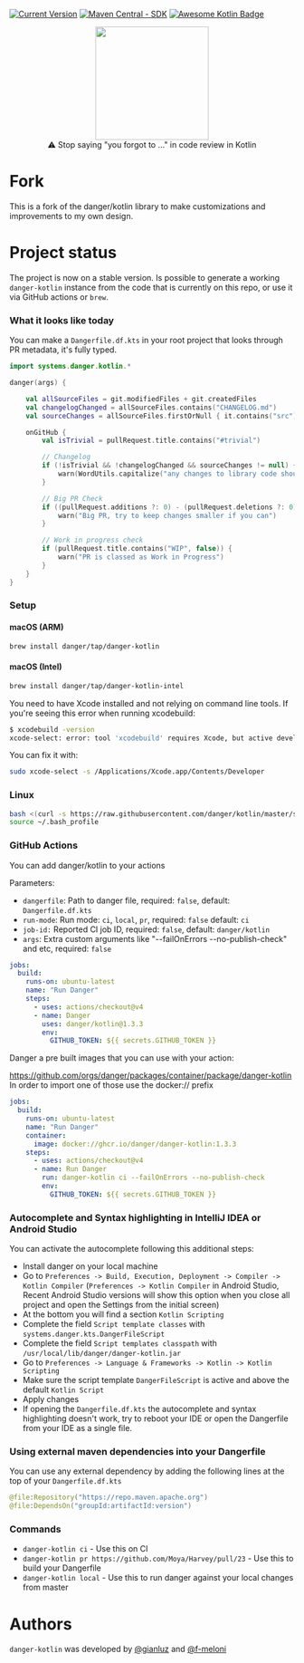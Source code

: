 [![Current
Version](https://img.shields.io/badge/danger%20kotlin-v2.0.0-orange)](https://danger.systems/kotlin/)
[![Maven Central - SDK](https://img.shields.io/maven-central/v/systems.danger/danger-kotlin-sdk.svg?label=danger-kotlin-sdk)](https://search.maven.org/search?q=g:%22com.r0adkll%22%20AND%20a:%22danger-kotlin-sdk%22)
[![Awesome Kotlin Badge](https://kotlin.link/awesome-kotlin.svg)](https://github.com/KotlinBy/awesome-kotlin)

<p align="center">
<img width=200 src="https://danger.systems/images/js/danger-js-ktln-logo-hero-cachable@2x.png" /></br>
⚠️ Stop saying "you forgot to …" in code review in Kotlin
</p>

# Fork
This is a fork of the danger/kotlin library to make customizations and improvements to my own design.

# Project status
The project is now on a stable version.
Is possible to generate a working `danger-kotlin` instance from the code that is currently on this repo, or use it via GitHub actions or `brew`.

### What it looks like today
You can make a `Dangerfile.df.kts` in your root project that looks through PR metadata, it's fully typed.

```kotlin
import systems.danger.kotlin.*

danger(args) {

    val allSourceFiles = git.modifiedFiles + git.createdFiles
    val changelogChanged = allSourceFiles.contains("CHANGELOG.md")
    val sourceChanges = allSourceFiles.firstOrNull { it.contains("src") }

    onGitHub {
        val isTrivial = pullRequest.title.contains("#trivial")

        // Changelog
        if (!isTrivial && !changelogChanged && sourceChanges != null) {
            warn(WordUtils.capitalize("any changes to library code should be reflected in the Changelog.\n\nPlease consider adding a note there and adhere to the [Changelog Guidelines](https://github.com/Moya/contributors/blob/master/Changelog%20Guidelines.md)."))
        }

        // Big PR Check
        if ((pullRequest.additions ?: 0) - (pullRequest.deletions ?: 0) > 300) {
            warn("Big PR, try to keep changes smaller if you can")
        }

        // Work in progress check
        if (pullRequest.title.contains("WIP", false)) {
            warn("PR is classed as Work in Progress")
        }
    }
}
```

### Setup

#### macOS (ARM)
```sh
brew install danger/tap/danger-kotlin
```

#### macOS (Intel)
```sh
brew install danger/tap/danger-kotlin-intel
```

You need to have Xcode installed and not relying on command line tools.
If you're seeing this error when running xcodebuild:

```sh
$ xcodebuild -version
xcode-select: error: tool 'xcodebuild' requires Xcode, but active developer directory '/Library/Developer/CommandLineTools' is a command line tools instance
```

You can fix it with:

```sh
sudo xcode-select -s /Applications/Xcode.app/Contents/Developer
```

### Linux
```sh
bash <(curl -s https://raw.githubusercontent.com/danger/kotlin/master/scripts/install.sh)
source ~/.bash_profile
```

### GitHub Actions
You can add danger/kotlin to your actions

Parameters:
* `dangerfile`: Path to danger file,  required: `false`,  default: `Dangerfile.df.kts`
* `run-mode`: Run mode: `ci`, `local`, `pr`, required: `false`  default: `ci`
* `job-id:` Reported CI job ID, required: `false`, default: `danger/kotlin`
* `args`: Extra custom arguments like "--failOnErrors --no-publish-check" and etc, required: `false`

```yml
jobs:
  build:
    runs-on: ubuntu-latest
    name: "Run Danger"
    steps:
      - uses: actions/checkout@v4
      - name: Danger
        uses: danger/kotlin@1.3.3
        env:
          GITHUB_TOKEN: ${{ secrets.GITHUB_TOKEN }}
```

Danger a pre built images that you can use with your action:

https://github.com/orgs/danger/packages/container/package/danger-kotlin
In order to import one of those use the docker:// prefix

```yml
jobs:
  build:
    runs-on: ubuntu-latest
    name: "Run Danger"
    container:
      image: docker://ghcr.io/danger/danger-kotlin:1.3.3
    steps:
      - uses: actions/checkout@v4
      - name: Run Danger
        run: danger-kotlin ci --failOnErrors --no-publish-check
        env:
          GITHUB_TOKEN: ${{ secrets.GITHUB_TOKEN }}
```

### Autocomplete and Syntax highlighting in IntelliJ IDEA or Android Studio
You can activate the autocomplete following this additional steps:
- Install danger on your local machine
- Go to `Preferences -> Build, Execution, Deployment -> Compiler -> Kotlin Compiler` (`Preferences -> Kotlin Compiler` in Android Studio, Recent Android Studio versions will show this option when you close all project and open the Settings from the initial screen)
- At the bottom you will find a section `Kotlin Scripting`
- Complete the field `Script template classes` with  `systems.danger.kts.DangerFileScript`
- Complete the field `Script templates classpath` with `/usr/local/lib/danger/danger-kotlin.jar`
- Go to `Preferences -> Language & Frameworks -> Kotlin -> Kotlin Scripting`
- Make sure the script template `DangerFileScript` is active and above the default `Kotlin Script`
- Apply changes
- If opening the `Dangerfile.df.kts` the autocomplete and syntax highlighting doesn't work, try to reboot your IDE or open the Dangerfile from your IDE as a single file.

### Using external maven dependencies into your Dangerfile
You can use any external dependency by adding the following lines at the top of your `Dangerfile.df.kts`
```kotlin
@file:Repository("https://repo.maven.apache.org")
@file:DependsOn("groupId:artifactId:version")
```

### Commands

- `danger-kotlin ci` - Use this on CI
- `danger-kotlin pr https://github.com/Moya/Harvey/pull/23` - Use this to build your Dangerfile
- `danger-kotlin local` - Use this to run danger against your local changes from master

# Authors
`danger-kotlin` was developed by [@gianluz][] and [@f-meloni][]

[@f-meloni]: https://github.com/f-meloni
[@gianluz]: https://github.com/gianluz

